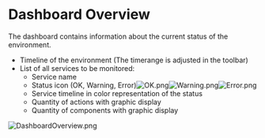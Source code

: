 # Dashboard Overview
The dashboard contains information about the current status of the environment.

- Timeline of the environment (The timerange is adjusted in the toolbar)
- List of all services to be monitored:
  - Service name
  - Status icon (OK, Warning, Error)![OK.png](.attachments/OK-a817b59f-451f-4d26-902e-8706545f4b60.png)![Warning.png](.attachments/Warning-a30a6ef2-ca18-4bba-babe-308d1db4f29e.png)![Error.png](.attachments/Error-611224ba-f75f-482e-bcd6-379716d870f5.png)
  - Service timeline in color representation of the status
  - Quantity of actions with graphic display
  - Quantity of components with graphic display

![DashboardOverview.png](.attachments/DashboardOverview-688719a9-ce1d-4f13-8cda-dfc618763fcd.png)
